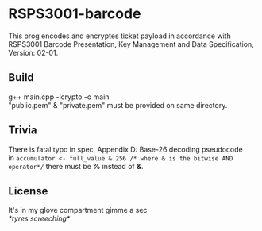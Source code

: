 # RSPS3001-barcode 
This prog encodes and encryptes ticket payload in accordance with RSPS3001 Barcode Presentation, Key Management and Data Specification, Version: 02-01.
## Build
g++ main.cpp -lcrypto -o main \
"public.pem" & "private.pem" must be provided on same directory.
## Trivia
There is fatal typo in spec, Appendix D: Base-26 decoding pseudocode \
in ``accumulator <- full_value & 256 /* where & is the bitwise AND operator*/`` there must be **%** instead of **&**. 
## License 
It's in my glove compartment gimme a sec \
 _\*tyres screeching\*_
